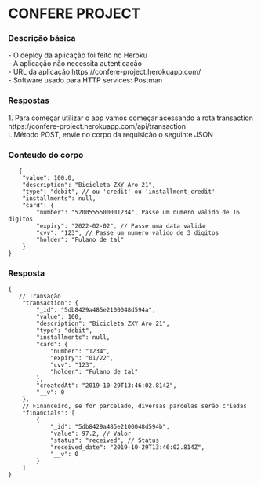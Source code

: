 # CONFERE PROJECT
<h3> Descrição básica </h3>
- O deploy da aplicação foi feito no Heroku <br/>
- A aplicação não necessita autenticação <br/>
- URL da aplicação https://confere-project.herokuapp.com/ <br/>
- Software usado para HTTP services: Postman

<h3> Respostas </h3>
1. Para começar utilizar o app vamos começar acessando a rota transaction https://confere-project.herokuapp.com/api/transaction <br/>
   i. Método POST, envie no corpo da requisição o seguinte JSON<br/>

### Conteudo do corpo
```
   {
	"value": 100.0, 
	"description": "Bicicleta ZXY Aro 21", 
	"type": "debit", // ou 'credit' ou 'installment_credit'
	"installments": null,
	"card": {
		"number": "5200555500001234", Passe um numero valido de 16 digitos
		"expiry": "2022-02-02", // Passe uma data valida
		"cvv": "123", // Passe um numero valido de 3 digitos
		"holder": "Fulano de tal"
	}
}
```

### Resposta
```
{
   // Transação 
    "transaction": {
        "_id": "5db8429a485e2100048d594a",
        "value": 100,
        "description": "Bicicleta ZXY Aro 21",
        "type": "debit",
        "installments": null,
        "card": {
            "number": "1234",
            "expiry": "01/22",
            "cvv": "123",
            "holder": "Fulano de tal"
        },
        "createdAt": "2019-10-29T13:46:02.814Z",
        "__v": 0
    },
    // Financeiro, se for parcelado, diversas parcelas serão criadas
    "financials": [
        {
            "_id": "5db8429a485e2100048d594b",
            "value": 97.2, // Valor
            "status": "received", // Status
            "received_date": "2019-10-29T13:46:02.814Z",
            "__v": 0
        }
    ]
}
```